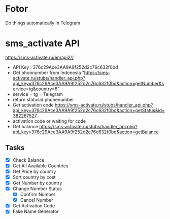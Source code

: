 # Fotor
Do things automatically in Telegram

# sms_activate API 
https://sms-activate.ru/en/api2//
* API Key : 376c29Ace3AA9A9f252d2c76c632f0bd
* Get phonnumber from Indonesia "https://sms-activate.ru/stubs/handler_api.php?api_key=376c29Ace3AA9A9f252d2c76c632f0bd&action=getNumber&service=tg&country=6"
 * service = tg = Telegram
 * return statusid:phonenumber
* Get activation code https://sms-activate.ru/stubs/handler_api.php?api_key=376c29Ace3AA9A9f252d2c76c632f0bd&action=getStatus&id=382267527
 * activation code or waiting for code
* Get balance https://sms-activate.ru/stubs/handler_api.php?api_key=376c29Ace3AA9A9f252d2c76c632f0bd&action=getBalance

## Tasks
* [x] Check Balance
* [x] Get All Available Countries
* [x] Get Price by country
* [x] Sort country by cost
* [x] Get Number by country
* [x] Change Number Status
  * [x] Confirm Number
  * [x] Cancel Number
* [x] Get Activation Code
* [x] Fake Name Generator
